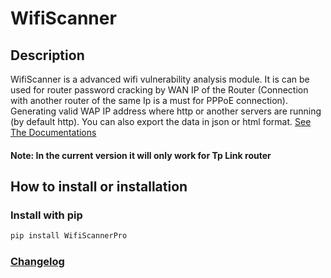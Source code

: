 # WifiScanner

## Description

WifiScanner is a advanced wifi vulnerability analysis module. It is can be used for router password cracking by WAN IP of the Router (Connection with another router of the same Ip is a must for PPPoE connection). Generating valid WAP IP address where http or another servers are running (by default http). You can also export the data in json or html format. [See The Documentations](https://github.com/Tonmoy-abc/WifiScanner/blob/main/md/uses.md)

#### Note: In the current version it will only work for Tp Link router

## How to install or installation
### Install with pip
```bash
pip install WifiScannerPro
```
### [Changelog](https://github.com/Tonmoy-abc/WifiScanner/blob/main/CHANGELOG.md)
